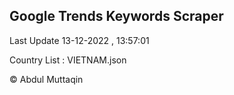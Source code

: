 

## Google Trends Keywords Scraper 
 
Last Update 13-12-2022 , 13:57:01

Country List :
VIETNAM.json



© Abdul Muttaqin 
